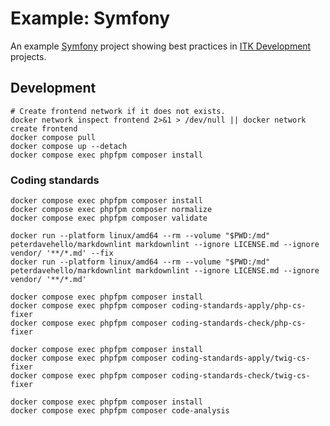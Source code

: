 # Example: Symfony

An example [Symfony](https://symfony.com/) project showing best practices in [ITK
Development](https://github.com/itk-dev/) projects.

## Development

``` shell name=development-install
# Create frontend network if it does not exists.
docker network inspect frontend 2>&1 > /dev/null || docker network create frontend
docker compose pull
docker compose up --detach
docker compose exec phpfpm composer install
```

### Coding standards

``` shell name=coding-standards-composer
docker compose exec phpfpm composer install
docker compose exec phpfpm composer normalize
docker compose exec phpfpm composer validate
```

``` shell name=coding-standards-markdown
docker run --platform linux/amd64 --rm --volume "$PWD:/md" peterdavehello/markdownlint markdownlint --ignore LICENSE.md --ignore vendor/ '**/*.md' --fix
docker run --platform linux/amd64 --rm --volume "$PWD:/md" peterdavehello/markdownlint markdownlint --ignore LICENSE.md --ignore vendor/ '**/*.md'
```

``` shell name=coding-standards-php
docker compose exec phpfpm composer install
docker compose exec phpfpm composer coding-standards-apply/php-cs-fixer
docker compose exec phpfpm composer coding-standards-check/php-cs-fixer
```

``` shell name=coding-standards-twig
docker compose exec phpfpm composer install
docker compose exec phpfpm composer coding-standards-apply/twig-cs-fixer
docker compose exec phpfpm composer coding-standards-check/twig-cs-fixer
```

``` shell name=code-analysis-php
docker compose exec phpfpm composer install
docker compose exec phpfpm composer code-analysis
```
